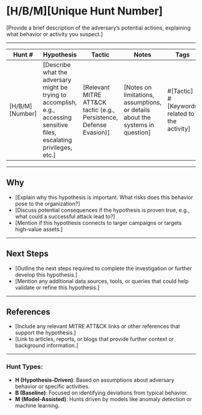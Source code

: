 # [H/B/M][Unique Hunt Number]

[Provide a brief description of the adversary’s potential actions, explaining what behavior or activity you suspect.]

---

| **Hunt #**       | **Hypothesis**                                                                                     | **Tactic**            | **Notes**                                 | **Tags**                                | **Submitter**      |  
|------------------|----------------------------------------------------------------------------------------------------|-----------------------|-------------------------------------------|-----------------------------------------|--------------------|
| [H/B/M][Number]   | [Describe what the adversary might be trying to accomplish, e.g., accessing sensitive files, escalating privileges, etc.] | [Relevant MITRE ATT&CK tactic (e.g., Persistence, Defense Evasion)] | [Notes on limitations, assumptions, or details about the systems in question] | #[Tactic] #[Keywords related to the activity] | [Submitter’s name or handle] |

---

## Why  

- [Explain why this hypothesis is important. What risks does this behavior pose to the organization?]
- [Discuss potential consequences if the hypothesis is proven true, e.g., what could a successful attack lead to?]
- [Mention if this hypothesis connects to larger campaigns or targets high-value assets.]

---

## Next Steps  

- [Outline the next steps required to complete the investigation or further develop this hypothesis.]
- [Mention any additional data sources, tools, or queries that could help validate or refine this hypothesis.]

---

## References  

- [Include any relevant MITRE ATT&CK links or other references that support the hypothesis.]
- [Link to articles, reports, or blogs that provide further context or background information.]

---

### Hunt Types:
- **H (Hypothesis-Driven)**: Based on assumptions about adversary behavior or specific activities.
- **B (Baseline)**: Focused on identifying deviations from typical behavior.
- **M (Model-Assisted)**: Hunts driven by models like anomaly detection or machine learning.
